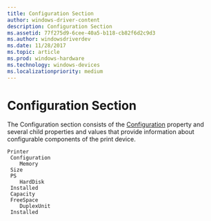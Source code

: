 ```yaml
---
title: Configuration Section
author: windows-driver-content
description: Configuration Section
ms.assetid: 77f275d9-6cee-40a5-b118-cb82f6d2c9d3
ms.author: windowsdriverdev
ms.date: 11/28/2017
ms.topic: article
ms.prod: windows-hardware
ms.technology: windows-devices
ms.localizationpriority: medium
---
```


# Configuration Section


The Configuration section consists of the [Configuration](configuration.md) property and several child properties and values that provide information about configurable components of the print device.

```
Printer
 Configuration
    Memory
 Size
 PS
    HardDisk
 Installed
 Capacity
 FreeSpace
    DuplexUnit
 Installed
```

 

 




